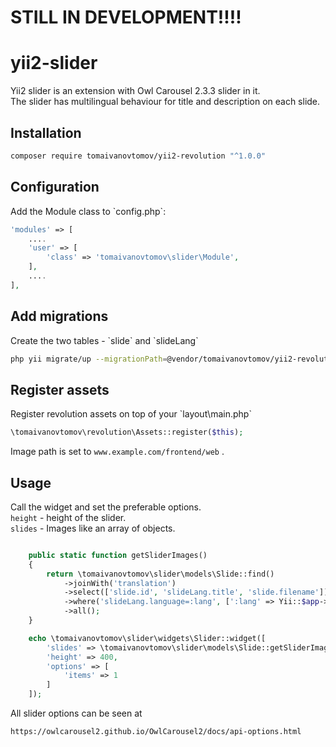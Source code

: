 # STILL IN DEVELOPMENT!!!!
# yii2-slider
Yii2 slider is an extension with Owl Carousel 2.3.3 slider in it.<br />
The slider has multilingual behaviour for title and description on each slide.
<h2>Installation</h2>

```bash
composer require tomaivanovtomov/yii2-revolution "^1.0.0"
```

<h2>Configuration</h2>
Add the Module class to `config.php`:

```php
'modules' => [
    ....
    'user' => [
        'class' => 'tomaivanovtomov\slider\Module',
    ],
    ....
],
```

<h2>Add migrations</h2>
Create the two tables - `slide` and `slideLang`

```bash
php yii migrate/up --migrationPath=@vendor/tomaivanovtomov/yii2-revolution/migrations
```

<h2>Register assets</h2>
Register revolution assets on top of your `layout\main.php`

```php
\tomaivanovtomov\revolution\Assets::register($this);
```

Image path is set to `www.example.com/frontend/web` .

<h2>Usage</h2>

Call the widget and set the preferable options.<br />
`height` - height of the slider.<br />
`slides` - Images like an array of objects.

```php

    public static function getSliderImages()
    {
        return \tomaivanovtomov\slider\models\Slide::find()
            ->joinWith('translation')
            ->select(['slide.id', 'slideLang.title', 'slide.filename'])
            ->where('slideLang.language=:lang', [':lang' => Yii::$app->language])
            ->all();
    } 
```

```php
    echo \tomaivanovtomov\slider\widgets\Slider::widget([
        'slides' => \tomaivanovtomov\slider\models\Slide::getSliderImages(),
        'height' => 400,
        'options' => [
            'items' => 1
        ]
    ]);

```

All slider options can be seen at 

```bash
https://owlcarousel2.github.io/OwlCarousel2/docs/api-options.html
```